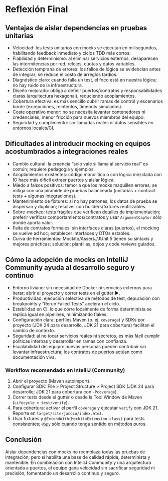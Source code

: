 # Reflexión Final

## Ventajas de aislar dependencias en pruebas unitarias
- Velocidad: los tests unitarios con mocks se ejecutan en milisegundos, habilitando feedback inmediato y ciclos TDD más cortos.
- Fiabilidad y determinismo: al eliminar servicios externos, desaparecen las intermitencias por red, relojes, cuotas y datos variables.
- Detección temprana de errores: los fallos de lógica se evidencian antes de integrar; se reduce el costo de arreglos tardíos.
- Diagnóstico claro: cuando falla un test, el foco está en nuestra lógica; no hay ruido de la infraestructura.
- Diseño mejorado: obliga a definir puertos/contratos y responsabilidades claras (arquitectura hexagonal), reduciendo acoplamientos.
- Cobertura efectiva: es más sencillo cubrir ramas de control y escenarios borde (excepciones, reintentos, timeouts simulados).
- Coste operativo menor: no se necesita levantar contenedores ni credenciales; menor fricción para nuevos miembros del equipo.
- Seguridad y cumplimiento: sin llamadas reales ni datos sensibles en entornos locales/CI.

## Dificultades al introducir mocking en equipos acostumbrados a integraciones reales
- Cambio cultural: la creencia “solo vale si llama al servicio real” es común; requiere pedagogía y ejemplos.
- Acoplamientos existentes: código monolítico o con lógica mezclada con IO hace más difícil extraer puertos y aislar lógica.
- Miedo a falsos positivos: temor a que los mocks maquillen errores; se mitiga con una pirámide de pruebas balanceada (unitarias + contract tests + algunas integraciones).
- Mantenimiento de fixtures: si no hay patrones, los datos de prueba se dispersan y duplican; resolver con builders/fixtures reutilizables.
- Sobre-mockeo: tests frágiles que verifican detalles de implementación; preferir verificar comportamientos/contratos y usar `ArgumentCaptor` sólo donde aporta valor.
- Falta de contratos formales: sin interfaces claras (puertos), el mocking se vuelve ad hoc; establecer interfaces y DTOs estables.
- Curva de herramientas: Mockito/AssertJ/JUnit 5 tienen su sintaxis y mejores prácticas; solución: plantillas, dojos y code reviews guiados.

## Cómo la adopción de mocks en IntelliJ Community ayuda al desarrollo seguro y continuo
- Entorno liviano: sin necesidad de Docker ni servicios externos para iterar; abrir el proyecto y correr tests en el gutter ▶.
- Productividad: ejecución selectiva de métodos de test, depuración con breakpoints y “Rerun Failed Tests” aceleran el ciclo.
- Estabilidad en CI: lo que corre localmente de forma determinista se replica igual en pipelines, minimizando flakes.
- Configuración clara: perfiles Maven (p. ej. `coverage`) y SDKs por proyecto (JDK 24 para desarrollo, JDK 21 para cobertura) facilitan el cambio de contexto.
- Seguridad: al no tocar servicios reales ni secretos, es más fácil cumplir políticas internas y desarrollar en ramas con confianza.
- Escalabilidad del equipo: nuevas personas pueden contribuir sin levantar infraestructura; los contratos de puertos actúan como documentación viva.

### Workflow recomendado en IntelliJ (Community)
1. Abrir el proyecto (Maven autoimport).
2. Configurar SDK: File > Project Structure > Project SDK (JDK 24 para desarrollo; JDK 21 para cobertura con `-Pcoverage`).
3. Correr tests desde el gutter o desde la Tool Window de Maven (`Lifecycle > test/verify`).
4. Para cobertura: activar el perfil `coverage` y ejecutar `verify` con JDK 21. Reporte en `target/site/jacoco/index.html`.
5. Usar fixtures y `@ExtendWith(MockitoExtension.class)` para tests consistentes; `@Spy` sólo cuando tenga sentido en métodos puros.

## Conclusión
Aislar dependencias con mocks no reemplaza todas las pruebas de integración, pero sí habilita una base de calidad rápida, determinista y mantenible. En combinación con IntelliJ Community y una arquitectura orientada a puertos, el equipo gana velocidad sin sacrificar seguridad ni precisión, fomentando un desarrollo continuo y seguro.
